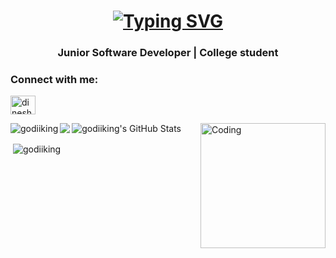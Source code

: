<h1 align="center"><a href="https://git.io/typing-svg"><img src="https://readme-typing-svg.demolab.com?font=Fira+Code&pause=1000&random=false&width=435&lines=Hi+%F0%9F%91%8B%2C+I'm+Dinesh+van+Putten" alt="Typing SVG" /></a></h1> 
<h3 align="center">Junior Software Developer | College student</h3>
<h3 align="left">Connect with me:</h3>
<p align="left">
<!-- <a href="https://twitter.com/godiiking" target="blank"><img align="center" src="https://raw.githubusercontent.com/rahuldkjain/github-profile-readme-generator/master/src/images/icons/Social/twitter.svg" alt="godiiking" height="30" width="40" /></a> -->
<a href="https://www.linkedin.com/in/dinesh-van-putten-69441b18a/" target="blank"><img align="center" src="https://raw.githubusercontent.com/rahuldkjain/github-profile-readme-generator/master/src/images/icons/Social/linked-in-alt.svg" alt="dinesh van putten" height="30" width="40" /></a>
<!-- <a href="https://instagram.com/god_no_kami" target="blank"><img align="center" src="https://raw.githubusercontent.com/rahuldkjain/github-profile-readme-generator/master/src/images/icons/Social/instagram.svg" alt="god_no_kami" height="30" width="40" /></a> -->
</p>

<img align="right" alt="Coding" width="200" src="https://media.tenor.com/images/c532a69a5978f7cfb2fc2b6ab24ebcfe/tenor.gif">

<p><img align="left" src="https://github-readme-stats.vercel.app/api/top-langs?username=godiiking&show_icons=true&locale=en&layout=compact&theme=dark" alt="godiiking" /></p>
<p><img align="left" src="https://github-readme-stats.vercel.app/api/top-langs/?username=godiiking&theme=dark&show_icons=true&hide_border=true&layout=compact alt="godiiking" /></p>
<img src="https://github-readme-stats.vercel.app/api/top-langs/?username=godiiking&theme=dark&show_icons=true&hide_border=true&layout=compact" alt="godiiking's GitHub Stats" />
<p>&nbsp;<img align="center" src="https://github-readme-stats.vercel.app/api?username=godiiking&show_icons=true&locale=en&layout=compact&theme=dark" alt="godiiking" /></p>








